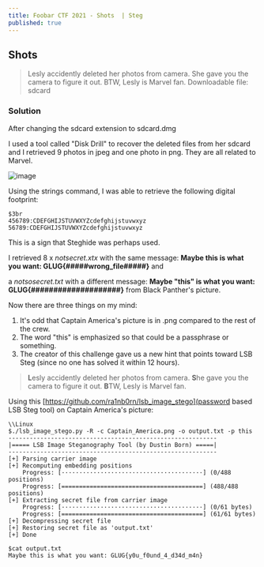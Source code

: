 ```yaml
---
title: Foobar CTF 2021 - Shots  | Steg
published: true
---
```


## [](#header-2)Shots

> Lesly accidently deleted her photos from camera. She gave you the camera to figure it out. BTW, Lesly is Marvel fan.
> Downloadable file: sdcard

### [](#header-3)Solution
After changing the sdcard extension to sdcard.dmg

I used a tool called "Disk Drill" to recover the deleted files from her sdcard and I retrieved 9 photos in jpeg and one photo in png. They are all related to Marvel.

![image](https://user-images.githubusercontent.com/81070073/113358986-aeadbb80-92fb-11eb-84a8-3490ca40cad8.png)

Using the strings command, I was able to retrieve the following digital footprint:
```
$3br
456789:CDEFGHIJSTUVWXYZcdefghijstuvwxyz
56789:CDEFGHIJSTUVWXYZcdefghijstuvwxyz
```
This is a sign that Steghide was perhaps used.

I retrieved 8 x _notsecret.xtx_ with the same message: **Maybe this is what you want: GLUG{#####wrong_file#####}** and

a _notsosecret.txt_ with a different message: **Maybe "this" is what you want: GLUG{####################}** from Black Panther's picture.

Now there are three things on my mind:
1. It's odd that Captain America's picture is in .png compared to the rest of the crew.
2. The word "this" is emphasized so that could be a passphrase or something.
3. The creator of this challenge gave us a new hint that points toward LSB Steg (since no one has solved it within 12 hours).

> **L**esly accidently deleted her photos from camera. 
> **S**he gave you the camera to figure it out. 
> **B**TW, Lesly is Marvel fan.

Using this [https://github.com/ra1nb0rn/lsb_image_stego](password based LSB Steg tool) on Captain America's picture:
```
\\Linux
$./lsb_image_stego.py -R -c Captain_America.png -o output.txt -p this
-----------------------------------------------------------
|===== LSB Image Steganography Tool (by Dustin Born) =====|
-----------------------------------------------------------
[+] Parsing carrier image
[+] Recomputing embedding positions
    Progress: [········································] (0/488 positions)
    Progress: [========================================] (488/488 positions)
[+] Extracting secret file from carrier image
    Progress: [········································] (0/61 bytes)
    Progress: [========================================] (61/61 bytes)
[+] Decompressing secret file
[+] Restoring secret file as 'output.txt'
[+] Done

$cat output.txt
Maybe this is what you want: GLUG{y0u_f0und_4_d34d_m4n}
```
